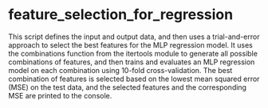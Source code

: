 # feature_selection_for_regression
This script defines the input and output data, and then uses a trial-and-error approach to select the best features for the MLP regression model. It uses the combinations function from the itertools module to generate all possible combinations of features, and then trains and evaluates an MLP regression model on each combination using 10-fold cross-validation. The best combination of features is selected based on the lowest mean squared error (MSE) on the test data, and the selected features and the corresponding MSE are printed to the console.
